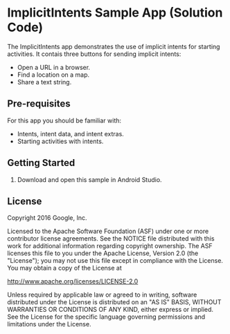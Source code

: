 ImplicitIntents Sample App (Solution Code) 
============

The ImplicitIntents app demonstrates the use of implicit intents for starting
activities.  It contais three buttons for sending implicit intents:
* Open a URL in a browser.
* Find a location on a map.
* Share a text string.


Pre-requisites
--------------

For this app you should be familiar with: 
* Intents, intent data, and intent extras.
* Starting activities with intents. 

Getting Started
---------------

1. Download and open this sample in Android Studio.


License
-------

Copyright 2016 Google, Inc.

Licensed to the Apache Software Foundation (ASF) under one or more contributor
license agreements.  See the NOTICE file distributed with this work for
additional information regarding copyright ownership.  The ASF licenses this
file to you under the Apache License, Version 2.0 (the "License"); you may not
use this file except in compliance with the License.  You may obtain a copy of
the License at

  http://www.apache.org/licenses/LICENSE-2.0

Unless required by applicable law or agreed to in writing, software
distributed under the License is distributed on an "AS IS" BASIS, WITHOUT
WARRANTIES OR CONDITIONS OF ANY KIND, either express or implied.  See the
License for the specific language governing permissions and limitations under
the License.
